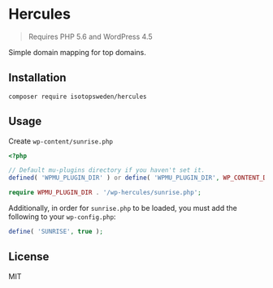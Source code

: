 # Hercules

> Requires PHP 5.6 and WordPress 4.5

Simple domain mapping for top domains.

## Installation

```
composer require isotopsweden/hercules
```

## Usage

Create `wp-content/sunrise.php`

```php
<?php

// Default mu-plugins directory if you haven't set it.
defined( 'WPMU_PLUGIN_DIR' ) or define( 'WPMU_PLUGIN_DIR', WP_CONTENT_DIR . '/mu-plugins' );

require WPMU_PLUGIN_DIR . '/wp-hercules/sunrise.php';
```

Additionally, in order for `sunrise.php` to be loaded, you must add the following to your `wp-config.php`:

```php
define( 'SUNRISE', true );
```

## License

MIT
